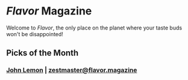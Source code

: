 # _Flavor_ Magazine

Welcome to _Flavor_, the only place on the planet where your taste buds won't be disappointed!



## Picks of the Month

### [John Lemon](writer/john-lemon.md) | zestmaster@flavor.magazine
